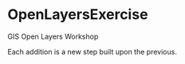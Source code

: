 # OpenLayersExercise
GIS Open Layers Workshop

Each addition is a new step built upon the previous.
